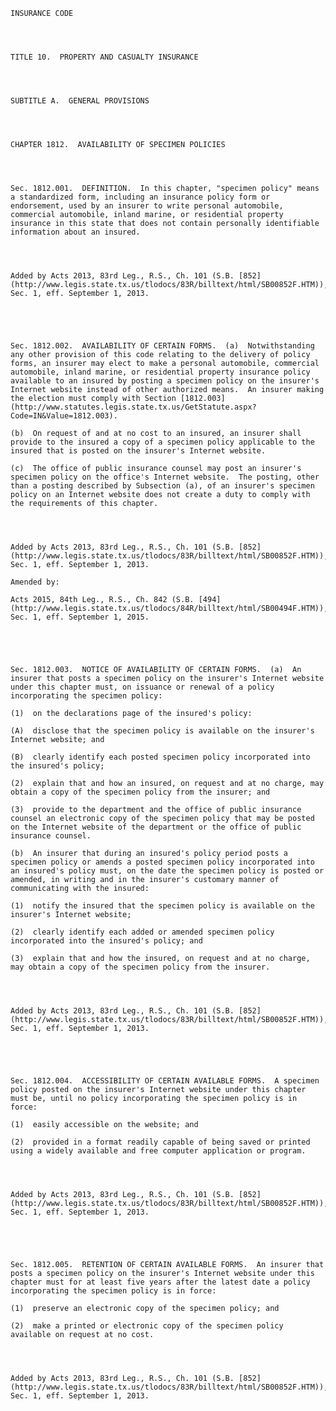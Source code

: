 ﻿
    
    
    	
    					
    
    
    INSURANCE CODE
    
      
    
    
    TITLE 10.  PROPERTY AND CASUALTY INSURANCE
    
      
    
    
    SUBTITLE A.  GENERAL PROVISIONS
    
      
    
    
    CHAPTER 1812.  AVAILABILITY OF SPECIMEN POLICIES
    
      
    
    
    Sec. 1812.001.  DEFINITION.  In this chapter, "specimen policy" means a standardized form, including an insurance policy form or endorsement, used by an insurer to write personal automobile, commercial automobile, inland marine, or residential property insurance in this state that does not contain personally identifiable information about an insured.
    
    
    
    
    Added by Acts 2013, 83rd Leg., R.S., Ch. 101 (S.B. [852](http://www.legis.state.tx.us/tlodocs/83R/billtext/html/SB00852F.HTM)), Sec. 1, eff. September 1, 2013.
    
    
    
    
    
    Sec. 1812.002.  AVAILABILITY OF CERTAIN FORMS.  (a)  Notwithstanding any other provision of this code relating to the delivery of policy forms, an insurer may elect to make a personal automobile, commercial automobile, inland marine, or residential property insurance policy available to an insured by posting a specimen policy on the insurer's Internet website instead of other authorized means.  An insurer making the election must comply with Section [1812.003](http://www.statutes.legis.state.tx.us/GetStatute.aspx?Code=IN&Value=1812.003).
    
    (b)  On request of and at no cost to an insured, an insurer shall provide to the insured a copy of a specimen policy applicable to the insured that is posted on the insurer's Internet website.
    
    (c)  The office of public insurance counsel may post an insurer's specimen policy on the office's Internet website.  The posting, other than a posting described by Subsection (a), of an insurer's specimen policy on an Internet website does not create a duty to comply with the requirements of this chapter.
    
    
    
    
    Added by Acts 2013, 83rd Leg., R.S., Ch. 101 (S.B. [852](http://www.legis.state.tx.us/tlodocs/83R/billtext/html/SB00852F.HTM)), Sec. 1, eff. September 1, 2013.
    
    Amended by: 
    
    Acts 2015, 84th Leg., R.S., Ch. 842 (S.B. [494](http://www.legis.state.tx.us/tlodocs/84R/billtext/html/SB00494F.HTM)), Sec. 1, eff. September 1, 2015.
    
    
    
    
    
    Sec. 1812.003.  NOTICE OF AVAILABILITY OF CERTAIN FORMS.  (a)  An insurer that posts a specimen policy on the insurer's Internet website under this chapter must, on issuance or renewal of a policy incorporating the specimen policy:
    
    (1)  on the declarations page of the insured's policy:
    
    (A)  disclose that the specimen policy is available on the insurer's Internet website; and
    
    (B)  clearly identify each posted specimen policy incorporated into the insured's policy;
    
    (2)  explain that and how an insured, on request and at no charge, may obtain a copy of the specimen policy from the insurer; and
    
    (3)  provide to the department and the office of public insurance counsel an electronic copy of the specimen policy that may be posted on the Internet website of the department or the office of public insurance counsel.
    
    (b)  An insurer that during an insured's policy period posts a specimen policy or amends a posted specimen policy incorporated into an insured's policy must, on the date the specimen policy is posted or amended, in writing and in the insurer's customary manner of communicating with the insured:
    
    (1)  notify the insured that the specimen policy is available on the insurer's Internet website;
    
    (2)  clearly identify each added or amended specimen policy incorporated into the insured's policy; and
    
    (3)  explain that and how the insured, on request and at no charge, may obtain a copy of the specimen policy from the insurer.
    
    
    
    
    Added by Acts 2013, 83rd Leg., R.S., Ch. 101 (S.B. [852](http://www.legis.state.tx.us/tlodocs/83R/billtext/html/SB00852F.HTM)), Sec. 1, eff. September 1, 2013.
    
    
    
    
    
    Sec. 1812.004.  ACCESSIBILITY OF CERTAIN AVAILABLE FORMS.  A specimen policy posted on the insurer's Internet website under this chapter must be, until no policy incorporating the specimen policy is in force:
    
    (1)  easily accessible on the website; and
    
    (2)  provided in a format readily capable of being saved or printed using a widely available and free computer application or program.
    
    
    
    
    Added by Acts 2013, 83rd Leg., R.S., Ch. 101 (S.B. [852](http://www.legis.state.tx.us/tlodocs/83R/billtext/html/SB00852F.HTM)), Sec. 1, eff. September 1, 2013.
    
    
    
    
    
    Sec. 1812.005.  RETENTION OF CERTAIN AVAILABLE FORMS.  An insurer that posts a specimen policy on the insurer's Internet website under this chapter must for at least five years after the latest date a policy incorporating the specimen policy is in force:
    
    (1)  preserve an electronic copy of the specimen policy; and
    
    (2)  make a printed or electronic copy of the specimen policy available on request at no cost.
    
    
    
    
    Added by Acts 2013, 83rd Leg., R.S., Ch. 101 (S.B. [852](http://www.legis.state.tx.us/tlodocs/83R/billtext/html/SB00852F.HTM)), Sec. 1, eff. September 1, 2013.
    
    
    
    
    				
